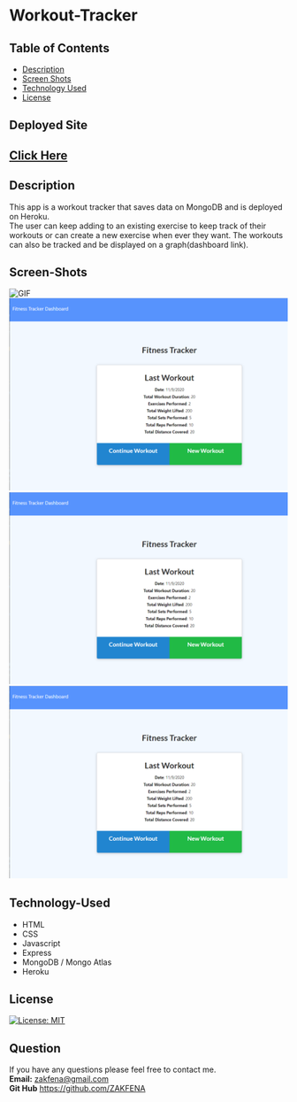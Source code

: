 # Workout-Tracker

## Table of Contents

- [Description](#Description)
- [Screen Shots](#Screen-Shots)
- [Technology Used](#Technology-Used)
- [License](#license)

## Deployed Site
 ## [Click Here ](https://z-workout-tracker.herokuapp.com/?id=5fa8e15bfad7560017e3dd0e)

## Description

This app is a workout tracker that saves data on MongoDB and is deployed on Heroku.\
The user can keep adding to an existing exercise to keep track of their workouts or can create a new exercise when ever they want. The workouts can also be tracked and be displayed on a graph(dashboard link). 
## Screen-Shots
![GIF](./Assets/gif.gif)
![Screen Shot 1](./assets/screenshot1.PNG)
![Screen Shot 2](./assets/screenshot1.PNG)
![Screen Shot 3](./assets/screenshot1.PNG)


## Technology-Used

- HTML 
- CSS
- Javascript
- Express
- MongoDB / Mongo Atlas
- Heroku

## License

[![License: MIT](https://img.shields.io/badge/License-MIT-yellow.svg)](https://opensource.org/licenses/MIT)

## Question

If you have any questions please feel free to contact me.\
**Email:** zakfena@gmail.com\
**Git Hub** https://github.com/ZAKFENA
